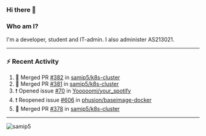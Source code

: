 ### Hi there 👋

### Who am I?
I'm a developer, student and IT-admin. I also administer AS213021.

---
### :zap: Recent Activity
<!--START_SECTION:activity-->
1. 🎉 Merged PR [#382](https://github.com/samip5/k8s-cluster/pull/382) in [samip5/k8s-cluster](https://github.com/samip5/k8s-cluster)
2. 🎉 Merged PR [#381](https://github.com/samip5/k8s-cluster/pull/381) in [samip5/k8s-cluster](https://github.com/samip5/k8s-cluster)
3. ❗️ Opened issue [#70](https://github.com/Yooooomi/your_spotify/issues/70) in [Yooooomi/your_spotify](https://github.com/Yooooomi/your_spotify)
4. ❗️ Reopened issue [#606](https://github.com/phusion/baseimage-docker/issues/606) in [phusion/baseimage-docker](https://github.com/phusion/baseimage-docker)
5. 🎉 Merged PR [#378](https://github.com/samip5/k8s-cluster/pull/378) in [samip5/k8s-cluster](https://github.com/samip5/k8s-cluster)
<!--END_SECTION:activity-->
---

<img align="center" src="https://github-readme-stats.vercel.app/api?username=samip5&show_icons=true" alt="samip5" />
